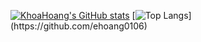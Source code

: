 [![KhoaHoang's GitHub stats](https://github-readme-stats.vercel.app/api?username=ehoang0106&show_icons=true&theme=tokyonight&hide_rank=true)](https://github.com/ehoang0106) [![Top Langs]([https://github-readme-stats.vercel.app/api/top-langs/?username=ehoang0106&theme=tokyonight&layout=compact&exclude_repo=qqjztr](https://github-readme-stats.vercel.app/api/top-langs/?username=ehoang0106&theme=tokyonight&layout=pie))](https://github.com/ehoang0106)



